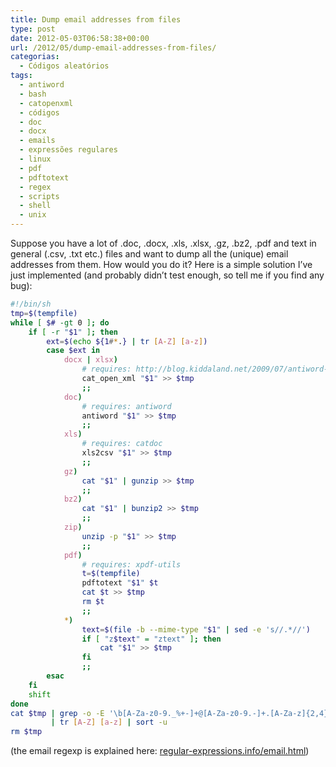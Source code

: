 ```yaml
---
title: Dump email addresses from files
type: post
date: 2012-05-03T06:58:38+00:00
url: /2012/05/dump-email-addresses-from-files/
categorias:
  - Códigos aleatórios
tags:
  - antiword
  - bash
  - catopenxml
  - códigos
  - doc
  - docx
  - emails
  - expressões regulares
  - linux
  - pdf
  - pdftotext
  - regex
  - scripts
  - shell
  - unix
---
```


Suppose you have a lot of .doc, .docx, .xls, .xlsx, .gz, .bz2, .pdf and text in general (.csv, .txt etc.) files and want to dump all the (unique) email addresses from them. How would you do it? Here is a simple solution I’ve just implemented (and probably didn’t test enough, so tell me if you find any bug):

```bash
#!/bin/sh
tmp=$(tempfile)
while [ $# -gt 0 ]; do
    if [ -r "$1" ]; then
        ext=$(echo ${1#*.} | tr [A-Z] [a-z])
        case $ext in
            docx | xlsx)
                # requires: http://blog.kiddaland.net/2009/07/antiword-for-office-2007/
                cat_open_xml "$1" >> $tmp
                ;;
            doc)
                # requires: antiword
                antiword "$1" >> $tmp
                ;;
            xls)
                # requires: catdoc
                xls2csv "$1" >> $tmp
                ;;
            gz)
                cat "$1" | gunzip >> $tmp
                ;;
            bz2)
                cat "$1" | bunzip2 >> $tmp
                ;;
            zip)
                unzip -p "$1" >> $tmp
                ;;
            pdf)
                # requires: xpdf-utils
                t=$(tempfile)
                pdftotext "$1" $t
                cat $t >> $tmp
                rm $t
                ;;
            *)
                text=$(file -b --mime-type "$1" | sed -e 's//.*//')
                if [ "z$text" = "ztext" ]; then
                    cat "$1" >> $tmp
                fi
                ;;
        esac
    fi
    shift
done
cat $tmp | grep -o -E '\b[A-Za-z0-9._%+-]+@[A-Za-z0-9.-]+.[A-Za-z]{2,4}\b'
         | tr [A-Z] [a-z] | sort -u
rm $tmp
```

(the email regexp is explained here: [regular-expressions.info/email.html][1])

[1]: http://www.regular-expressions.info/email.html
